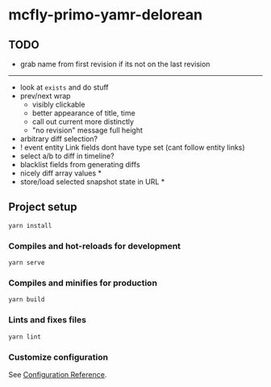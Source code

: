 # mcfly-primo-yamr-delorean

## TODO
- grab name from first revision if its not on the last revision

-----------------------

- look at `exists` and do stuff
- prev/next wrap
  - visibly clickable
  - better appearance of title, time
  - call out current more distinctly
  - "no revision" message full height
- arbitrary diff selection?
- ! event entity Link fields dont have type set (cant follow entity links)
- select a/b to diff in timeline?
- blacklist fields from generating diffs
- nicely diff array values *
- store/load selected snapshot state in URL *


## Project setup
```
yarn install
```

### Compiles and hot-reloads for development
```
yarn serve
```

### Compiles and minifies for production
```
yarn build
```

### Lints and fixes files
```
yarn lint
```

### Customize configuration
See [Configuration Reference](https://cli.vuejs.org/config/).
